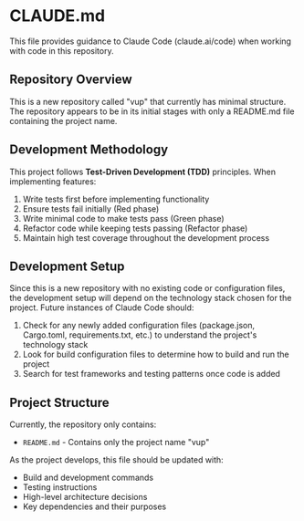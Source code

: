 # CLAUDE.md

This file provides guidance to Claude Code (claude.ai/code) when working with code in this repository.

## Repository Overview

This is a new repository called "vup" that currently has minimal structure. The repository appears to be in its initial stages with only a README.md file containing the project name.

## Development Methodology

This project follows **Test-Driven Development (TDD)** principles. When implementing features:

1. Write tests first before implementing functionality
2. Ensure tests fail initially (Red phase)
3. Write minimal code to make tests pass (Green phase)
4. Refactor code while keeping tests passing (Refactor phase)
5. Maintain high test coverage throughout the development process

## Development Setup

Since this is a new repository with no existing code or configuration files, the development setup will depend on the technology stack chosen for the project. Future instances of Claude Code should:

1. Check for any newly added configuration files (package.json, Cargo.toml, requirements.txt, etc.) to understand the project's technology stack
2. Look for build configuration files to determine how to build and run the project
3. Search for test frameworks and testing patterns once code is added

## Project Structure

Currently, the repository only contains:
- `README.md` - Contains only the project name "vup"

As the project develops, this file should be updated with:
- Build and development commands
- Testing instructions
- High-level architecture decisions
- Key dependencies and their purposes